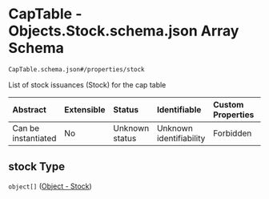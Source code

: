# CapTable - Objects.Stock.schema.json Array Schema

```txt
CapTable.schema.json#/properties/stock
```

List of stock issuances (Stock) for the cap table

| Abstract            | Extensible | Status         | Identifiable            | Custom Properties | Additional Properties | Access Restrictions | Defined In                                                               |
| :------------------ | :--------- | :------------- | :---------------------- | :---------------- | :-------------------- | :------------------ | :----------------------------------------------------------------------- |
| Can be instantiated | No         | Unknown status | Unknown identifiability | Forbidden         | Allowed               | none                | [CapTable.schema.json\*](../CapTable.schema.json "open original schema") |

## stock Type

`object[]` ([Object - Stock](captable-properties-captable---objectsstockschemajson-array-object---stock.md))
